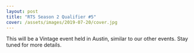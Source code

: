```yaml
---
layout: post
title: "RTS Season 2 Qualifier #5"
cover: /assets/images/2019-07-20/cover.jpg
---
```


This will be a Vintage event held in Austin, similar to our other events.
Stay tuned for more details.
